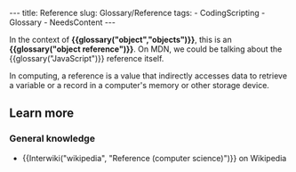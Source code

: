 --- title: Reference slug: Glossary/Reference tags: - CodingScripting - Glossary - NeedsContent ---

In the context of **{{glossary("object","objects")}}**, this is an **{{glossary("object reference")}}**. On MDN, we could be talking about the {{glossary("JavaScript")}} reference itself.

In computing, a reference is a value that indirectly accesses data to retrieve a variable or a record in a computer's memory or other storage device.

## Learn more

### General knowledge

- {{Interwiki("wikipedia", "Reference (computer science)")}} on Wikipedia
